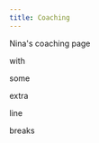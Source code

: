 ```yaml
---
title: Coaching
---
```

Nina's coaching page

with

some

extra

line

breaks

<div style="float:right;"><featured-products id="prod_JxZxiQjWAhhMpc"></featured-products></div>